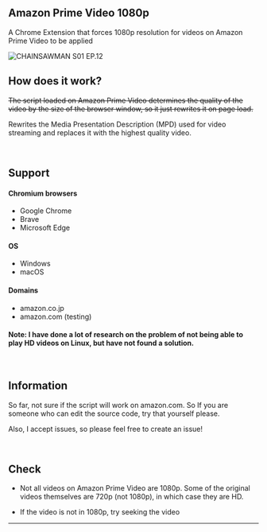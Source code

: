## Amazon Prime Video 1080p

A Chrome Extension that forces 1080p resolution for videos on Amazon Prime Video to be applied

![CHAINSAWMAN S01 EP.12](https://user-images.githubusercontent.com/106620095/237382737-a8b1dcd9-51bc-4ec8-a1f8-c74c2ee38e64.png)
<br>

## How does it work?
~~The script loaded on Amazon Prime Video determines the quality of the video by the size of the browser window, so it just rewrites it on page load.~~

Rewrites the Media Presentation Description (MPD) used for video streaming and replaces it with the highest quality video.

<br>

## Support

#### Chromium browsers
- Google Chrome
- Brave
- Microsoft Edge

#### OS
- Windows
- macOS

#### Domains
- amazon.co.jp
- amazon.com (testing)

#### Note: I have done a lot of research on the problem of not being able to play HD videos on Linux, but have not found a solution.

<br>

## Information
So far, not sure if the script will work on amazon.com.
So If you are someone who can edit the source code, try that yourself please.

Also, I accept issues, so please feel free to create an issue!

<br>

## Check

- Not all videos on Amazon Prime Video are 1080p. Some of the original videos themselves are 720p (not 1080p), in which case they are HD.

- If the video is not in 1080p, try seeking the video

___
